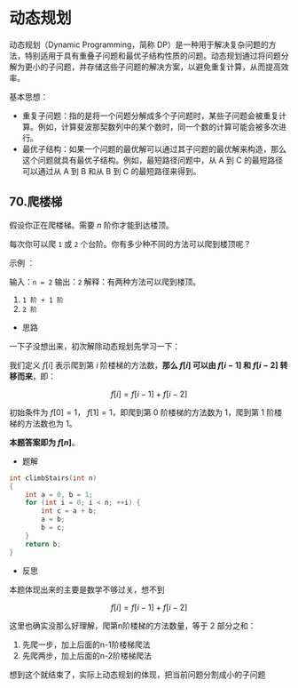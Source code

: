 # 动态规划

动态规划（Dynamic Programming，简称 DP）是一种用于解决复杂问题的方法，特别适用于具有重叠子问题和最优子结构性质的问题。动态规划通过将问题分解为更小的子问题，并存储这些子问题的解决方案，以避免重复计算，从而提高效率。

基本思想：

* 重复子问题：指的是将一个问题分解成多个子问题时，某些子问题会被重复计算。例如，计算斐波那契数列中的某个数时，同一个数的计算可能会被多次进行。
* 最优子结构：如果一个问题的最优解可以通过其子问题的最优解来构造，那么这个问题就具有最优子结构。例如，最短路径问题中，从 A 到 C 的最短路径可以通过从 A 到 B 和从 B 到 C 的最短路径来得到。

## 70.爬楼梯

假设你正在爬楼梯。需要 $n$ 阶你才能到达楼顶。

每次你可以爬 `1` 或 `2` 个台阶。你有多少种不同的方法可以爬到楼顶呢？

示例 ：

输入：`n = 2`
输出：`2`
解释：有两种方法可以爬到楼顶。
1. `1 阶 + 1 阶`
2. `2 阶`

* 思路

一下子没想出来，初次解除动态规划先学习一下：

我们定义 $f[i]$ 表示爬到第 $i$ 阶楼梯的方法数，**那么 $f[i]$ 可以由 $f[i - 1]$ 和 $f[i - 2]$ 转移而来**，即：

$$
f[i] = f[i - 1] + f[i - 2]
$$

初始条件为 $f[0] = 1$， $f[1] = 1$，即爬到第 0 阶楼梯的方法数为 1，爬到第 1 阶楼梯的方法数也为 1。

**本题答案即为 $f[n]$**。

* 题解

```cpp
int climbStairs(int n) 
{
    int a = 0, b = 1;
    for (int i = 0; i < n; ++i) {
        int c = a + b;
        a = b;
        b = c;
    }
    return b;
}
```

* 反思

本题体现出来的主要是数学不够过关，想不到

$$
f[i] = f[i - 1] + f[i - 2]
$$

这里也确实没那么好理解，爬第n阶楼梯的方法数量，等于 2 部分之和：

1. 先爬一步，加上后面的n-1阶楼梯爬法
2. 先爬两步，加上后面的n-2阶楼梯爬法

想到这个就结束了，实际上动态规划的体现，把当前问题分割成小的子问题
